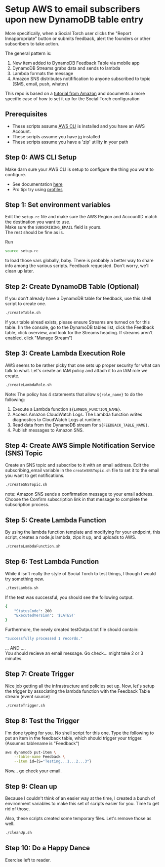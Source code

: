 # Setup AWS to email subscribers upon new DynamoDB table entry

More specifically, when a Social Torch user clicks the "Report Innappropriate" button or submits feedback, alert the founders or other subscribers to take action.  

The general pattern is:

1. New item added to DynamoDB Feedback Table via mobile app
2. DynamoDB Streams grabs data and sends to lambda
3. Lambda formats the message
4. Amazon SNS distributes notifification to anyone subscribed to topic (SMS, email, push, whatev)

This repo is based on a [tutorial from Amazon](https://docs.aws.amazon.com/amazondynamodb/latest/developerguide/Streams.Lambda.Tutorial.html) and documents a more specific case of how to set it up for the Social Torch configuration

## Prerequisites

* These scripts assume [AWS CLI](https://aws.amazon.com/cli/) is installed and you have an AWS Account.  
* These scripts assume you have [jq](https://stedolan.github.io/jq/) installed
* These scripts assume you have a 'zip' utility in your path

## Step 0: AWS CLI Setup

Make darn sure your AWS CLI is setup to configure the thing you want to configure.  

* See documentation [here](https://docs.aws.amazon.com/cli/latest/userguide/cli-chap-configure.html)  
* Pro tip: try using [profiles](https://docs.aws.amazon.com/cli/latest/userguide/cli-configure-profiles.html)  

## Step 1: Set environment variables

Edit the `setup.rc` file and make sure the AWS Region and AccountID match the destination you want to use.  
Make sure the `SUBSCRIBING_EMAIL` field is yours.  
The rest should be fine as is.  

Run

```bash
source setup.rc
```

to load those vars globally, baby.  There is probably a better way to share info among the various scripts. Feedback requested.  Don't worry, we'll clean up later.

## Step 2: Create DynamoDB Table (Optional)

If you don't already have a DynamoDB table for feedback, use this shell script to create one.

```bash
./createTable.sh
```

If your table alread exists, please ensure Streams are turned on for this table. (In the console, go to the DynamoDB tables list, click the Feedback table, click overview, and look for the Streams heading.  If streams aren't enabled, click "Manage Stream")

## Step 3: Create Lambda Execution Role

AWS seems to be rather picky that one sets up proper security for what can talk to what.  Let's create an IAM policy and attach it to an IAM role we create.

```bash
./createLambdaRole.sh
```

Note: The policy has 4 statements that allow `${role_name}` to do the following:

1. Execute a Lambda function `${LAMBDA_FUNCTION_NAME}`.
2. Access Amazon CloudWatch Logs. The Lambda function writes diagnostics to CloudWatch Logs at runtime.
3. Read data from the DynamoDB stream for `${FEEDBACK_TABLE_NAME}`.
4. Publish messages to Amazon SNS.

## Step 4: Create AWS Simple Notification Service (SNS) Topic

Create an SNS topic and subscribe to it with an email address.
Edit the subscribing_email variable in the `createSNSTopic.sh` file to set it to the email you want to get notifications.

```bash
./createSNSTopic.sh
```

note: Amazon SNS sends a confirmation message to your email address. Choose the Confirm subscription link in that message to complete the subscription process.

## Step 5: Create Lambda Function

By using the lambda function template and modifying for your endpoint, this script, creates a node.js lambda, zips it up, and uploads to AWS.

```bash
./createLambdaFunction.sh
```

## Step 6: Test Lambda Function

While it isn't really the style of Social Torch to test things, I though I would try something new.

```bash
./testLambda.sh
```

If the test was successful,  you should see the following output.

```bash
{
    "StatusCode": 200
    "ExecutedVersion": '$LATEST'
}
```

Furthermore, the newly created testOutput.txt file should contain:

```bash
"Successfully processed 1 records."
```

... AND ....  
You should recieve an email message.  Go check... might take 2 or 3 minutes.

## Step 7: Create Trigger

Nice job getting all the infrastructure and policies set up.  Now, let's setup the trigger by associating the lambda function with the Feedback Table stream (event source)

```bash
./createTrigger.sh
```

## Step 8: Test the Trigger

I'm done typing for you.  No shell script for this one.  Type the following to put an item in the feedback table, which should trigger your trigger. (Assumes tablename is "Feedback")

```bash
aws dynamodb put-item \
    --table-name Feedback \
    --item id={S="Testing...1...2...3"}
```

Now... go check your email.

## Step 9: Clean up

Because I couldn't think of an easier way at the time, I created a bunch of environment variables to make this set of scripts easier for you.  Time to get rid of those.  

Also, these scripts created some temporary files.  Let's remove those as well.

```bash
./cleanUp.sh
```

## Step 10: Do a Happy Dance

Exercise left to reader.
